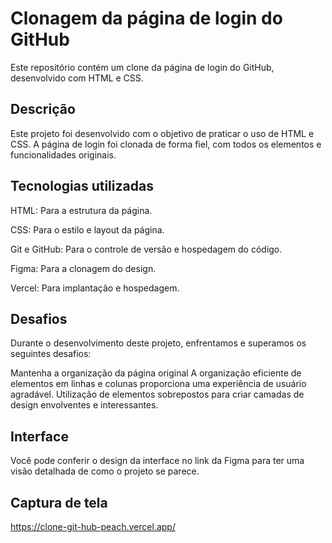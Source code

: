 
# Clonagem da página de login do GitHub

Este repositório contém um clone da página de login do GitHub, desenvolvido com HTML e CSS.

## Descrição

Este projeto foi desenvolvido com o objetivo de praticar o uso de HTML e CSS. A página de login foi clonada de forma fiel, com todos os elementos e funcionalidades originais.

## Tecnologias utilizadas

HTML: Para a estrutura da página.

CSS: Para o estilo e layout da página.

Git e GitHub: Para o controle de versão e hospedagem do código.

Figma: Para a clonagem do design.

Vercel: Para implantação e hospedagem.

## Desafios
Durante o desenvolvimento deste projeto, enfrentamos e superamos os seguintes desafios:

Mantenha a organização da página original
A organização eficiente de elementos em linhas e colunas proporciona uma experiência de usuário agradável.
Utilização de elementos sobrepostos para criar camadas de design envolventes e interessantes.

## Interface
Você pode conferir o design da interface no link da Figma para ter uma visão detalhada de como o projeto se parece.

## Captura de tela
https://clone-git-hub-peach.vercel.app/



